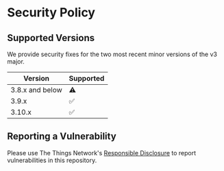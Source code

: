 # Security Policy

## Supported Versions

We provide security fixes for the two most recent minor versions of the v3 major.

| Version         | Supported          |
| --------------- | ------------------ |
| 3.8.x and below | :warning:          |
| 3.9.x           | :white_check_mark: |
| 3.10.x          | :white_check_mark: |

## Reporting a Vulnerability

Please use The Things Network's [Responsible Disclosure](https://www.thethingsnetwork.org/responsible-disclosure) to report vulnerabilities in this repository.
